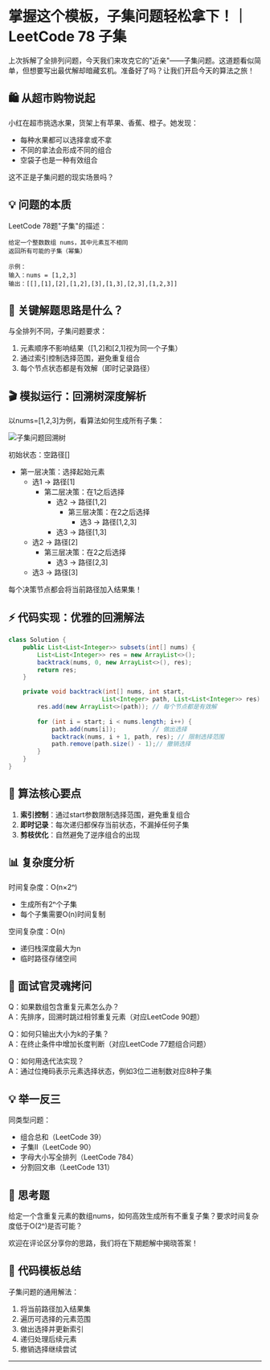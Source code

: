 # 掌握这个模板，子集问题轻松拿下！｜LeetCode 78 子集

上次拆解了全排列问题，今天我们来攻克它的"近亲"——子集问题。这道题看似简单，但想要写出最优解却暗藏玄机。准备好了吗？让我们开启今天的算法之旅！

## 🛍 从超市购物说起

小红在超市挑选水果，货架上有苹果、香蕉、橙子。她发现：
- 每种水果都可以选择拿或不拿
- 不同的拿法会形成不同的组合
- 空袋子也是一种有效组合

这不正是子集问题的现实场景吗？

## 💡 问题的本质

LeetCode 78题"子集"的描述：
```
给定一个整数数组 nums，其中元素互不相同
返回所有可能的子集（幂集）

示例：
输入：nums = [1,2,3]
输出：[[],[1],[2],[1,2],[3],[1,3],[2,3],[1,2,3]]
```

## 🤔 关键解题思路是什么？

与全排列不同，子集问题要求：
1. 元素顺序不影响结果（[1,2]和[2,1]视为同一个子集）
2. 通过索引控制选择范围，避免重复组合
3. 每个节点状态都是有效解（即时记录路径）

## 🎬 模拟运行：回溯树深度解析

以nums=[1,2,3]为例，看算法如何生成所有子集：

![子集问题回溯树](https://assets.leetcode.com/uploads/2021/02/19/subsets.png)

初始状态：空路径[]
- 第一层决策：选择起始元素
  - 选1 → 路径[1]
    - 第二层决策：在1之后选择
      - 选2 → 路径[1,2]
        - 第三层决策：在2之后选择
          - 选3 → 路径[1,2,3]
      - 选3 → 路径[1,3]
  - 选2 → 路径[2]
    - 第三层决策：在2之后选择
      - 选3 → 路径[2,3]
  - 选3 → 路径[3]

每个决策节点都会将当前路径加入结果集！

## ⚡ 代码实现：优雅的回溯解法

```java
class Solution {
    public List<List<Integer>> subsets(int[] nums) {
        List<List<Integer>> res = new ArrayList<>();
        backtrack(nums, 0, new ArrayList<>(), res);
        return res;
    }

    private void backtrack(int[] nums, int start, 
                          List<Integer> path, List<List<Integer>> res) {
        res.add(new ArrayList<>(path)); // 每个节点都是有效解
        
        for (int i = start; i < nums.length; i++) {
            path.add(nums[i]);          // 做出选择
            backtrack(nums, i + 1, path, res); // 限制选择范围
            path.remove(path.size() - 1);// 撤销选择
        }
    }
}
```

## 🎯 算法核心要点

1. **索引控制**：通过start参数限制选择范围，避免重复组合
2. **即时记录**：每次递归都保存当前状态，不漏掉任何子集
3. **剪枝优化**：自然避免了逆序组合的出现

## 📊 复杂度分析

时间复杂度：O(n×2ⁿ)
- 生成所有2ⁿ个子集
- 每个子集需要O(n)时间复制

空间复杂度：O(n)
- 递归栈深度最大为n
- 临时路径存储空间

## 🎯 面试官灵魂拷问

Q：如果数组包含重复元素怎么办？  
A：先排序，回溯时跳过相邻重复元素（对应LeetCode 90题）

Q：如何只输出大小为k的子集？  
A：在终止条件中增加长度判断（对应LeetCode 77题组合问题）

Q：如何用迭代法实现？  
A：通过位掩码表示元素选择状态，例如3位二进制数对应8种子集

## 💡 举一反三

同类型问题：
- 组合总和（LeetCode 39）
- 子集II（LeetCode 90）
- 字母大小写全排列（LeetCode 784）
- 分割回文串（LeetCode 131）

## 🎁 思考题

给定一个含重复元素的数组nums，如何高效生成所有不重复子集？要求时间复杂度低于O(2ⁿ)是否可能？

欢迎在评论区分享你的思路，我们将在下期题解中揭晓答案！

## 📝 代码模板总结

子集问题的通用解法：
1. 将当前路径加入结果集
2. 遍历可选择的元素范围
3. 做出选择并更新索引
4. 递归处理后续元素
5. 撤销选择继续尝试

---
